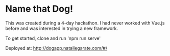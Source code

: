 <h1> Name that Dog! </h2>

This was created during a 4-day hackathon. I had never worked with Vue.js before and was interested in trying a new framework.

To get started, clone and run 'npm run serve'

Deployed at: http://dogapp.nataliegarate.com/#/


